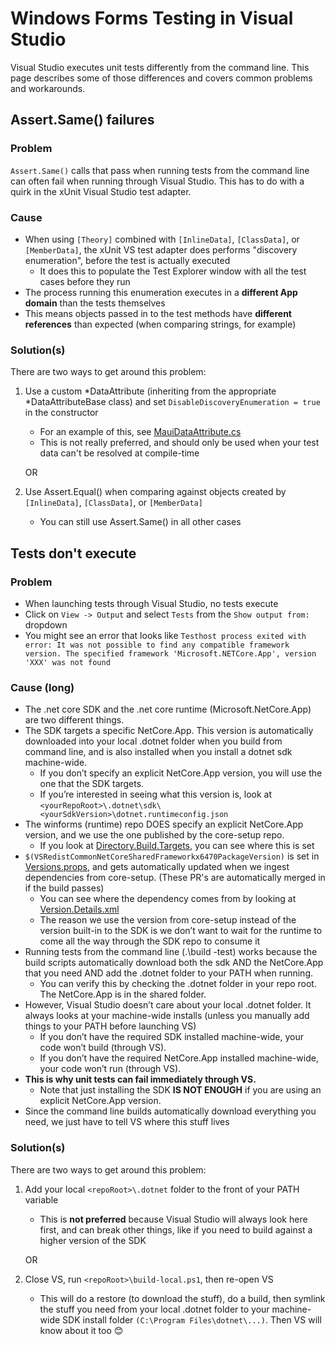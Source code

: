 # Windows Forms Testing in Visual Studio

Visual Studio executes unit tests differently from the command line. This page describes some of those differences and covers common problems and workarounds.

## Assert.Same() failures

### Problem

`Assert.Same()` calls that pass when running tests from the command line can often fail when running through Visual Studio. This has to do with a quirk in the xUnit Visual Studio test adapter.

### Cause

* When using `[Theory]` combined with `[InlineData]`, `[ClassData]`, or `[MemberData]`, the xUnit VS test adapter does performs "discovery enumeration", before the test is actually executed
    * It does this to populate the Test Explorer window with all the test cases before they run
* The process running this enumeration executes in a **different App domain** than the tests themselves
* This means objects passed in to the test methods have **different references** than expected (when comparing strings, for example)

### Solution(s)

There are two ways to get around this problem:

1. Use a custom *DataAttribute (inheriting from the appropriate *DataAttributeBase class) and set `DisableDiscoveryEnumeration = true` in the constructor
    * For an example of this, see [MauiDataAttribute.cs](https://github.com/dotnet/winforms/blob/afa8a0779f261e46fe7eb1611142bea143622578/src/System.Windows.Forms/tests/IntegrationTests/System.Windows.Forms.Maui.IntegrationTests/MauiDataAttribute.cs#L42)
    * This is not really preferred, and should only be used when your test data can't be resolved at compile-time

    OR

1. Use Assert.Equal() when comparing against objects created by `[InlineData]`, `[ClassData]`, or `[MemberData]`
    * You can still use Assert.Same() in all other cases

## Tests don't execute

### Problem

* When launching tests through Visual Studio, no tests execute
* Click on `View -> Output` and select `Tests` from the `Show output from:` dropdown
* You might see an error that looks like `Testhost process exited with error: It was not possible to find any compatible framework version. The specified framework 'Microsoft.NETCore.App', version 'XXX' was not found`

### Cause (long)

* The .net core SDK and the .net core runtime (Microsoft.NetCore.App) are two different things.
* The SDK targets a specific NetCore.App. This version is automatically downloaded into your local .dotnet folder when you build from command line, and is also installed when you install a dotnet sdk machine-wide.
    * If you don’t specify an explicit NetCore.App version, you will use the one that the SDK targets.
    * If you’re interested in seeing what this version is, look at `<yourRepoRoot>\.dotnet\sdk\<yourSdkVersion>\dotnet.runtimeconfig.json`
* The winforms (runtime) repo DOES specify an explicit NetCore.App version, and we use the one published by the core-setup repo.
    * If you look at [Directory.Build.Targets](https://github.com/dotnet/winforms/blob/ac0426561b158522eb8564de2bedd28f28148f8d/Directory.Build.targets#L35), you can see where this is set 
* `$(VSRedistCommonNetCoreSharedFrameworkx6470PackageVersion)` is set in [Versions.props](https://github.com/dotnet/winforms/blob/ac0426561b158522eb8564de2bedd28f28148f8d/eng/Versions.props#L19), and gets automatically updated when we ingest dependencies from core-setup. (These PR's are automatically merged in if the build passes)
    * You can see where the dependency comes from by looking at [Version.Details.xml](https://github.com/dotnet/winforms/blob/ac0426561b158522eb8564de2bedd28f28148f8d/eng/Version.Details.xml#L13)
    * The reason we use the version from core-setup instead of the version built-in to the SDK is we don’t want to wait for the runtime to come all the way through the SDK repo to consume it
* Running tests from the command line (.\build -test) works because the build scripts automatically download both the sdk AND the NetCore.App that you need AND add the .dotnet folder to your PATH when running.
    * You can verify this by checking the .dotnet folder in your repo root. The NetCore.App is in the shared folder.
* However, Visual Studio doesn’t care about your local .dotnet folder. It always looks at your machine-wide installs (unless you manually add things to your PATH before launching VS)
    * If you don’t have the required SDK installed machine-wide, your code won’t build (through VS). 
    * If you don’t have the required NetCore.App installed machine-wide, your code won’t run (through VS). 
* **This is why unit tests can fail immediately through VS.**
    * Note that just installing the SDK **IS NOT ENOUGH** if you are using an explicit NetCore.App version.
* Since the command line builds automatically download everything you need, we just have to tell VS where this stuff lives

### Solution(s)

There are two ways to get around this problem:

1. Add your local `<repoRoot>\.dotnet` folder to the front of your PATH variable
    * This is **not preferred** because Visual Studio will always look here first, and can break other things, like if you need to build against a higher version of the SDK

    OR

1. Close VS, run `<repoRoot>\build-local.ps1`, then re-open VS
    * This will do a restore (to download the stuff), do a build, then symlink the stuff you need from your local .dotnet folder to your machine-wide SDK install folder `(C:\Program Files\dotnet\...)`. Then VS will know about it too 😊
